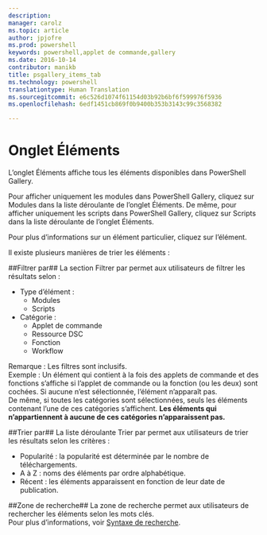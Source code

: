 ```yaml
---
description: 
manager: carolz
ms.topic: article
author: jpjofre
ms.prod: powershell
keywords: powershell,applet de commande,gallery
ms.date: 2016-10-14
contributor: manikb
title: psgallery_items_tab
ms.technology: powershell
translationtype: Human Translation
ms.sourcegitcommit: e6c526d1074f61154d03b92b6bf6f599976f5936
ms.openlocfilehash: 6edf1451cb869f0b9400b353b3143c99c3568382

---
```


Onglet Éléments
==========

L’onglet Éléments affiche tous les éléments disponibles dans PowerShell Gallery.

Pour afficher uniquement les modules dans PowerShell Gallery, cliquez sur Modules dans la liste déroulante de l’onglet Éléments.  De même, pour afficher uniquement les scripts dans PowerShell Gallery, cliquez sur Scripts dans la liste déroulante de l’onglet Éléments.  

Pour plus d’informations sur un élément particulier, cliquez sur l’élément.

Il existe plusieurs manières de trier les éléments :

##Filtrer par##
La section Filtrer par permet aux utilisateurs de filtrer les résultats selon :
* Type d’élément :
    * Modules
    * Scripts
* Catégorie :
    * Applet de commande
    * Ressource DSC
    * Fonction
    * Workflow

Remarque : Les filtres sont inclusifs.  
Exemple : Un élément qui contient à la fois des applets de commande et des fonctions s’affiche si l’applet de commande ou la fonction (ou les deux) sont cochées.  Si aucune n’est sélectionnée, l’élément n’apparaît pas.  
De même, si toutes les catégories sont sélectionnées, seuls les éléments contenant l’une de ces catégories s’affichent. **Les éléments qui n’appartiennent à aucune de ces catégories n’apparaissent pas.**

##Trier par## 
La liste déroulante Trier par permet aux utilisateurs de trier les résultats selon les critères :
* Popularité : la popularité est déterminée par le nombre de téléchargements.
* A à Z : noms des éléments par ordre alphabétique.
* Récent : les éléments apparaissent en fonction de leur date de publication.


##Zone de recherche##
La zone de recherche permet aux utilisateurs de rechercher les éléments selon les mots clés.  
Pour plus d’informations, voir [Syntaxe de recherche](./psgallery_search_syntax.md).




<!--HONumber=Oct16_HO2-->


